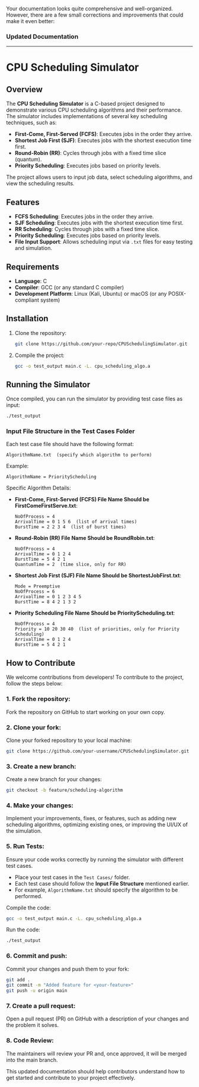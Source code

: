 Your documentation looks quite comprehensive and well-organized. However, there are a few small corrections and improvements that could make it even better:

### Updated Documentation

---

# CPU Scheduling Simulator

## Overview

The **CPU Scheduling Simulator** is a C-based project designed to demonstrate various CPU scheduling algorithms and their performance. The simulator includes implementations of several key scheduling techniques, such as:

- **First-Come, First-Served (FCFS)**: Executes jobs in the order they arrive.
- **Shortest Job First (SJF)**: Executes jobs with the shortest execution time first.
- **Round-Robin (RR)**: Cycles through jobs with a fixed time slice (quantum).
- **Priority Scheduling**: Executes jobs based on priority levels.

The project allows users to input job data, select scheduling algorithms, and view the scheduling results.

## Features

- **FCFS Scheduling**: Executes jobs in the order they arrive.
- **SJF Scheduling**: Executes jobs with the shortest execution time first.
- **RR Scheduling**: Cycles through jobs with a fixed time slice.
- **Priority Scheduling**: Executes jobs based on priority levels.
- **File Input Support**: Allows scheduling input via `.txt` files for easy testing and simulation.

## Requirements

- **Language**: C
- **Compiler**: GCC (or any standard C compiler)
- **Development Platform**: Linux (Kali, Ubuntu) or macOS (or any POSIX-compliant system)

## Installation

1. Clone the repository:
   ```bash
   git clone https://github.com/your-repo/CPUSchedulingSimulator.git
   ```

2. Compile the project:
   ```bash
   gcc -o test_output main.c -L. cpu_scheduling_algo.a
   ```

## Running the Simulator

Once compiled, you can run the simulator by providing test case files as input:

```bash
./test_output
```

### Input File Structure in the Test Cases Folder

Each test case file should have the following format:
```
AlgorithmName.txt  (specify which algorithm to perform)
```

Example:

```
AlgorithmName = PriorityScheduling
```

Specific Algorithm Details:

- **First-Come, First-Served (FCFS) File Name Should be FirstComeFirstServe.txt**:
  ```
  NoOfProcess = 4
  ArrivalTime = 0 1 5 6  (list of arrival times)
  BurstTime = 2 2 3 4  (list of burst times)
  ```

- **Round-Robin (RR) File Name Should be RoundRobin.txt**:
  ```
  NoOfProcess = 4
  ArrivalTime = 0 1 2 4
  BurstTime = 5 4 2 1
  QuantumTime = 2  (time slice, only for RR)
  ```

- **Shortest Job First (SJF) File Name Should be ShortestJobFirst.txt**:
  ```
  Mode = Preemptive
  NoOfProcess = 6
  ArrivalTime = 0 1 2 3 4 5
  BurstTime = 8 4 2 1 3 2
  ```

- **Priority Scheduling File Name Should be PriorityScheduling.txt**:
  ```
  NoOfProcess = 4
  Priority = 10 20 30 40  (list of priorities, only for Priority Scheduling)
  ArrivalTime = 0 1 2 4
  BurstTime = 5 4 2 1
  ```

## How to Contribute

We welcome contributions from developers! To contribute to the project, follow the steps below:

### 1. Fork the repository:
   Fork the repository on GitHub to start working on your own copy.

### 2. Clone your fork:
   Clone your forked repository to your local machine:
   ```bash
   git clone https://github.com/your-username/CPUSchedulingSimulator.git
   ```

### 3. Create a new branch:
   Create a new branch for your changes:
   ```bash
   git checkout -b feature/scheduling-algorithm
   ```

### 4. Make your changes:
   Implement your improvements, fixes, or features, such as adding new scheduling algorithms, optimizing existing ones, or improving the UI/UX of the simulation.

### 5. Run Tests:
   Ensure your code works correctly by running the simulator with different test cases.

   - Place your test cases in the `Test Cases/` folder.
   - Each test case should follow the **Input File Structure** mentioned earlier.
   - For example, `AlgorithmName.txt` should specify the algorithm to be performed.
   
   Compile the code:
   ```bash
   gcc -o test_output main.c -L. cpu_scheduling_algo.a
   ```

   Run the code:
   ```bash
   ./test_output
   ```

### 6. Commit and push:
   Commit your changes and push them to your fork:
   ```bash
   git add .
   git commit -m "Added feature for <your-feature>"
   git push -u origin main
   ```

### 7. Create a pull request:
   Open a pull request (PR) on GitHub with a description of your changes and the problem it solves.

### 8. Code Review:
   The maintainers will review your PR and, once approved, it will be merged into the main branch.

This updated documentation should help contributors understand how to get started and contribute to your project effectively.